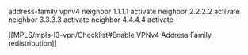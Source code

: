 address-family vpnv4
neighbor 1.1.1.1 activate
neighbor 2.2.2.2 activate
neighbor 3.3.3.3 activate
neighbor 4.4.4.4 activate

[[MPLS/mpls-l3-vpn/Checklist#Enable VPNv4 Address Family redistribution]]